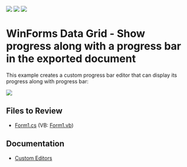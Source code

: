 <!-- default badges list -->
![](https://img.shields.io/endpoint?url=https://codecentral.devexpress.com/api/v1/VersionRange/128622572/23.1.1%2B)
[![](https://img.shields.io/badge/Open_in_DevExpress_Support_Center-FF7200?style=flat-square&logo=DevExpress&logoColor=white)](https://supportcenter.devexpress.com/ticket/details/E20007)
[![](https://img.shields.io/badge/📖_How_to_use_DevExpress_Examples-e9f6fc?style=flat-square)](https://docs.devexpress.com/GeneralInformation/403183)
<!-- default badges end -->

# WinForms Data Grid - Show progress along with a progress bar in the exported document

This example creates a custom progress bar editor that can display its progress along with progress bar:

![](https://raw.githubusercontent.com/DevExpress-Examples/how-to-show-the-progressbars-text-along-with-the-progress-bar-in-the-exported-document-e20007/23.1.1%2B/media/winforms-grid-print-preview-with-progressbar.png)


## Files to Review

* [Form1.cs](./CS/WindowsApplication1/Form1.cs) (VB: [Form1.vb](./VB/WindowsApplication1/Form1.vb))


## Documentation

* [Custom Editors](https://docs.devexpress.com/WindowsForms/4716/controls-and-libraries/editors-and-simple-controls/common-editor-features-and-concepts/custom-editors)
